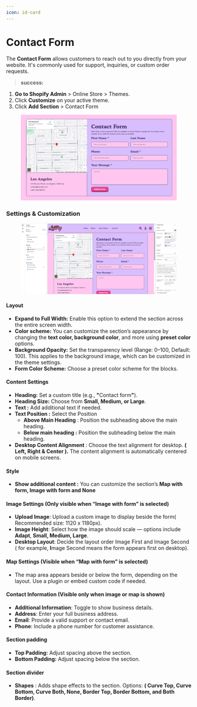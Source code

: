 ```yaml
---
icon: id-card
---
```


# Contact Form

The **Contact Form** allows customers to reach out to you directly from your website. It's commonly used for support, inquiries, or custom order requests.

> **success:** 
1. **Go to Shopify Admin** > Online Store > Themes.
2. Click **Customize** on your active theme.
3. Click **Add Section** >  Contact Form


<figure><img src="../.gitbook/assets/Screenshot_4.jpg" alt=""><figcaption></figcaption></figure>

### **Settings & Customization**

<figure><img src="../.gitbook/assets/Screenshot_5.jpg" alt=""><figcaption></figcaption></figure>

#### **Layout** <a href="#layout" id="layout"></a>

* **Expand to Full Width:** Enable this option to extend the section across the entire screen width.
* **Color scheme:** You can customize the section’s appearance by changing the **text color, background color**, and more using **preset color** options.
* **Background Opacity:** Set the transparency level (Range: 0–100, Default: 100). This applies to the background image, which can be customized in the theme settings.
* **Form Color Scheme:** Choose a preset color scheme for the blocks.

#### Content Settings <a href="#content-settings" id="content-settings"></a>

* **Heading:** Set a custom title (e.g., **"**&#x43;ontact for&#x6D;**"**).
* **Heading Size:** Choose from **Small, Medium, or Large**.
* **Text :** Add additional text if needed.
* **Text Position :** Select the Position
  * **Above Main Heading** : Position the subheading above the main heading.
  * **Below main heading :** Position the subheading below the main heading.
* **Desktop Content Alignment** : Choose the text alignment for desktop. **( Left, Right & Center ).** The content alignment is automatically centered on mobile screens.

#### Style

* **Show additional content :** You can customize the section’s  **Map with form, Image with form and None**

#### **Image Settings** (Only visible when “Image with form” is selected)

* **Upload Image**: Upload a custom image to display beside the form( Recommended size:  1120 x 1180px).
* **Image Height**: Select how the image should scale — options include **Adapt**, **Small, Medium, Large**.
* **Desktop Layout**: Decide the layout order Image First and Image Second ( for example, **I**mage Second means the form appears first on desktop).

#### **Map Settings** (Visible when “Map with form” is selected)

* The map area appears beside or below the form, depending on the layout. Use a plugin or embed custom code if needed.

#### **Contact Information** (Visible only when image or map is shown)

* **Additional Information**: Toggle to show business details.
* **Address**: Enter your full business address.
* **Email**: Provide a valid support or contact email.
* **Phone**: Include a phone number for customer assistance.

#### Section padding <a href="#section-padding" id="section-padding"></a>

* **Top Padding:** Adjust spacing above the section.
* **Bottom Padding:** Adjust spacing below the section.

#### Section divider

* **Shapes** : Adds shape effects to the section. Options: **( Curve Top, Curve Bottom, Curve Both, None, Border Top, Border Bottom, and Both Border)**.
